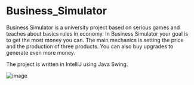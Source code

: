 # Business_Simulator
Business Simulator is a university project based on serious games and teaches about basics rules in economy. In Business Simulator your goal is to get the most money you can. The main mechanics is setting the price and the production of three products. You can also buy upgrades to generate even more money.

The project is written in IntelliJ using Java Swing.

![image](https://user-images.githubusercontent.com/86194521/161656848-d5c03974-67a7-4e94-83a9-f6935b7ceb8b.png)
